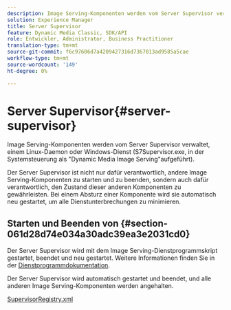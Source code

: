 ```yaml
---
description: Image Serving-Komponenten werden vom Server Supervisor verwaltet, einem Linux-Daemon oder Windows-Dienst (S7Supervisor.exe, in der Systemsteuerung als "Dynamic Media Image Serving"aufgeführt).
solution: Experience Manager
title: Server Supervisor
feature: Dynamic Media Classic, SDK/API
role: Entwickler, Administrator, Business Practitioner
translation-type: tm+mt
source-git-commit: f6c97606d7a4209427316d7367013ad9585a5cae
workflow-type: tm+mt
source-wordcount: '149'
ht-degree: 0%

---
```



# Server Supervisor{#server-supervisor}

Image Serving-Komponenten werden vom Server Supervisor verwaltet, einem Linux-Daemon oder Windows-Dienst (S7Supervisor.exe, in der Systemsteuerung als &quot;Dynamic Media Image Serving&quot;aufgeführt).

Der Server Supervisor ist nicht nur dafür verantwortlich, andere Image Serving-Komponenten zu starten und zu beenden, sondern auch dafür verantwortlich, den Zustand dieser anderen Komponenten zu gewährleisten. Bei einem Absturz einer Komponente wird sie automatisch neu gestartet, um alle Dienstunterbrechungen zu minimieren.

## Starten und Beenden von {#section-061d28d74e034a30adc39ea3e2031cd0}

Der Server Supervisor wird mit dem Image Serving-Dienstprogrammskript gestartet, beendet und neu gestartet. Weitere Informationen finden Sie in der [Dienstprogrammdokumentation](../../../is-api/is-utils/utilities/c-location-of-utilities.md#concept-bae61e53344449af978502cac6be8b5f).

Der Server Supervisor wird automatisch gestartet und beendet, und alle anderen Image Serving-Komponenten werden angehalten.

[SupervisorRegistry.xml](../../../is-api/image-serving-api-ref/c-configuration-and-administration/r-server-configuration-files/r-supervisorregistry.md#reference-b55f37a7a7a044d19c1722f5130906c6)
